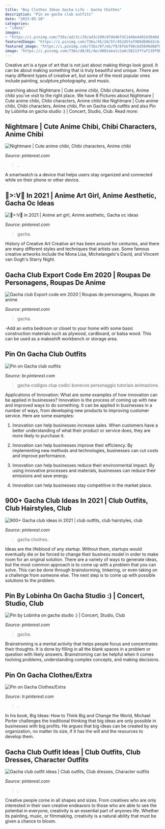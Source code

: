 ```yaml
---
title: "Boy Clothes Ideas Gacha Life - Gacha Chothes"
description: "Pin on gacha club outfits"
date: "2023-05-20"
categories:
- "ideas"
images:
- "https://i.pinimg.com/736x/ad/3c/29/ad3c298c97d446fd21440e440243040d.jpg"
featuredImage: "https://i.pinimg.com/736x/45/2d/5f/452d5faf980d606d2cb45f797ce77852.jpg"
featured_image: "https://i.pinimg.com/736x/8f/eb/f9/8febf98cbd5699d68f852185bcfc1c9d.jpg"
image: "https://i.pinimg.com/736x/d8/81/de/d881dea1c2a0c58213ffaf139f9bede5.jpg"
---
```



Creative art is a type of art that is not just about making things look good. It can be about making something that is truly beautiful and unique. There are many different types of creative art, but some of the most popular ones include painting, sculpture,photography, and music.

	

		
searching about Nightmare | Cute anime chibi, Chibi characters, Anime chibi you've visit to the right place. We have 8 Pictures about Nightmare | Cute anime chibi, Chibi characters, Anime chibi like Nightmare | Cute anime chibi, Chibi characters, Anime chibi, Pin on Gacha club outfits and also Pin by Lobinha on gacha studio :) | Concert, Studio, Club. Read more:
		
    
## Nightmare | Cute Anime Chibi, Chibi Characters, Anime Chibi

<img loading=lazy src="https://i.pinimg.com/736x/13/ff/b1/13ffb1f1c4269dedaa7b38f0864f9b42.jpg" onerror="this.onerror=null;this.src='https://tse2.mm.bing.net/th?id=OIP._CGloApzoqGMyY5gxVOiKwHaHa&amp;pid=15.1';" alt="Nightmare | Cute anime chibi, Chibi characters, Anime chibi">

_Source: pinterest.com_

>. 

	

A smartwatch is a device that helps users stay organized and connected while on their phone or other device.

    
## 🧃&gt;:V🧃 In 2021 | Anime Art Girl, Anime Aesthetic, Gacha Oc Ideas

<img loading=lazy src="https://i.pinimg.com/736x/8f/eb/f9/8febf98cbd5699d68f852185bcfc1c9d.jpg" onerror="this.onerror=null;this.src='https://tse4.mm.bing.net/th?id=OIP.Hq3MrSQH2_wNLTtuWhTdHQHaFk&amp;pid=15.1';" alt="🧃&gt;:V🧃 in 2021 | Anime art girl, Anime aesthetic, Gacha oc ideas">

_Source: pinterest.com_

>gacha. 

	

History of Creative Art
Creative art has been around for centuries, and there are many different styles and techniques that artists use. Some famous creative artworks include the Mona Lisa, Michelangelo's David, and Vincent van Gogh's Starry Night.

    
## Gacha Club Export Code Em 2020 | Roupas De Personagens, Roupas De Anime

<img loading=lazy src="https://i.pinimg.com/736x/45/2d/5f/452d5faf980d606d2cb45f797ce77852.jpg" onerror="this.onerror=null;this.src='https://tse3.mm.bing.net/th?id=OIP.v3y7j8eb8JOvV-hn06G40AHaNK&amp;pid=15.1';" alt="Gacha club Export code em 2020 | Roupas de personagens, Roupas de anime">

_Source: pinterest.com_

>gacha. 

	

-Add an extra bedroom or closet to your home with some basic construction materials such as plywood, cardboard, or balsa wood. This can be used as a makeshift workbench or storage area. 

    
## Pin On Gacha Club Outfits

<img loading=lazy src="https://i.pinimg.com/736x/e4/5f/d1/e45fd125659e1691d1181fc914e04f0b.jpg" onerror="this.onerror=null;this.src='https://tse2.mm.bing.net/th?id=OIP.OcTSDec1wP3bl33kUOgCfAHaHT&amp;pid=15.1';" alt="Pin on Gacha club outfits">

_Source: br.pinterest.com_

>gacha codigos clup codici bonecos personaggio tutoriais animazione. 

	

Applications of Innovation: What are some examples of how innovation can be applied in businesses?
Innovation is the process of coming up with new and improved ways to do something. It can be applied in businesses in a number of ways, from developing new products to improving customer service. Here are some examples:
1. Innovation can help businesses increase sales. When customers have a better understanding of what their product or service does, they are more likely to purchase it.

2. Innovation can help businesses improve their efficiency. By implementing new methods and technologies, businesses can cut costs and improve performance.

3. Innovation can help businesses reduce their environmental impact. By using innovative processes and materials, businesses can reduce their emissions and save energy.

4. Innovation can help businesses stay competitive in the market place.

    
## 900+ Gacha Club Ideas In 2021 | Club Outfits, Club Hairstyles, Club

<img loading=lazy src="https://i.pinimg.com/474x/6d/fa/d3/6dfad3b850d27f694c39255d7bac3b1e.jpg" onerror="this.onerror=null;this.src='https://tse1.mm.bing.net/th?id=OIP.ZyxeJ5yw63kqGNvp9fO6vQAAAA&amp;pid=15.1';" alt="900+ Gacha club ideas in 2021 | club outfits, club hairstyles, club">

_Source: pinterest.com_

>gacha chothes. 

	

Ideas are the lifeblood of any startup. Without them, startups would eventually die or be forced to change their business model in order to make room for an original solution. There are a variety of ways to generate ideas, but the most common approach is to come up with a problem that you can solve. This can be done through brainstorming, tinkering, or even taking on a challenge from someone else. The next step is to come up with possible solutions to the problem.

    
## Pin By Lobinha On Gacha Studio :) | Concert, Studio, Club

<img loading=lazy src="https://i.pinimg.com/736x/d8/81/de/d881dea1c2a0c58213ffaf139f9bede5.jpg" onerror="this.onerror=null;this.src='https://tse4.mm.bing.net/th?id=OIP.8yg2XeLU5_gu_WwlX9J9ugHaFj&amp;pid=15.1';" alt="Pin by Lobinha on gacha studio :) | Concert, Studio, Club">

_Source: pinterest.com_

>gacha. 

	

Brainstroming is a mental activity that helps people focus and concentrates their thoughts. It is done by filling in all the blank spaces in a problem or question with likely answers. Brainstroming can be helpful when it comes toolving problems, understanding complex concepts, and making decisions.

    
## Pin On Gacha Clothes/Extra

<img loading=lazy src="https://i.pinimg.com/736x/ad/3c/29/ad3c298c97d446fd21440e440243040d.jpg" onerror="this.onerror=null;this.src='https://tse4.mm.bing.net/th?id=OIP.HIuDqdeyrLntcAoCDBi56gHaMd&amp;pid=15.1';" alt="Pin on Gacha Clothes/Extra">

_Source: tr.pinterest.com_

>. 

	

In his book, Big Ideas: How to Think Big and Change the World, Michael Porter challenges the traditional thinking that big ideas are only possible in businesses with big profits. He argues that big ideas can be created by any organization, no matter its size, if it has the will and the resources to develop them.

    
## Gacha Club Outfit Ideas | Club Outfits, Club Dresses, Character Outfits

<img loading=lazy src="https://i.pinimg.com/736x/4f/30/a4/4f30a45ba67de66f820d40c355b6297c.jpg" onerror="this.onerror=null;this.src='https://tse1.mm.bing.net/th?id=OIP.xc__QUqGdXu5dUyzfAlrIQHaHj&amp;pid=15.1';" alt="Gacha club outfit ideas | Club outfits, Club dresses, Character outfits">

_Source: pinterest.com_

>. 

	

Creative people come in all shapes and sizes. From creatives who are only interested in their own creative endeavors to those who are able to see the potential in everyone, creativity is an essential part of anyones life. Whether its painting, music, or filmmaking, creativity is a natural ability that must be given a chance to bloom.

